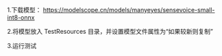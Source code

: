 1.下载模型：
https://modelscope.cn/models/manyeyes/sensevoice-small-int8-onnx

2.将模型放入 TestResources 目录，并设置模型文件属性为“如果较新则复制”

3.运行测试